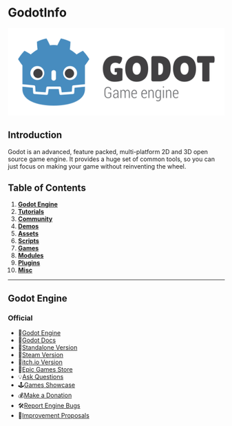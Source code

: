 # GodotInfo
![Banner](/Godot_logo.svg.png 'Banner')

## Introduction
Godot is an advanced, feature packed, multi-platform 2D and 3D open source game engine. It provides a huge set of common tools, so you can just focus on making your game without reinventing the wheel.

## Table of Contents

1. [**Godot Engine**](#godot-engine)
2. [**Tutorials**](#tutorials)
3. [**Community**](#community)
4. [**Demos**](#demos)
5. [**Assets**](#assets)
6. [**Scripts**](#scripts)
7. [**Games**](#games)
8. [**Modules**](#modules)
9. [**Plugins**](#plugins)
10. [**Misc**](#misc)

***

## Godot Engine
### Official

- 💾[Godot Engine](https://godotengine.org/)
- 📜[Godot Docs](https://docs.godotengine.org/)
- 💾[Standalone Version](http://godotengine.org/download)
- 💾[Steam Version](https://store.steampowered.com/app/404790)
- 💾[itch.io Version](https://godotengine.itch.io/godot)
- 💾[Epic Games Store](https://store.epicgames.com/ru/p/godot-engine)
- 💡[Ask Questions](http://godotengine.org/qa/)
- 🕹️[Games Showcase](https://godotengine.org/showcase)
- 💰[Make a Donation](http://godotengine.org/donate)
- 🛠️[Report Engine Bugs](https://github.com/godotengine/godot)
- 🙏[Improvement Proposals](https://github.com/godotengine/godot-proposals)


